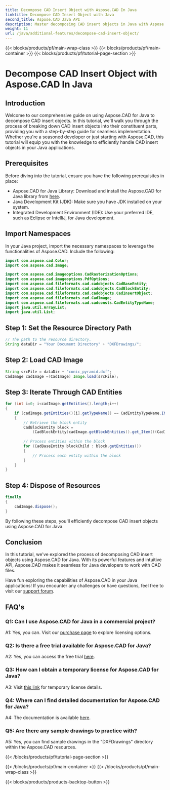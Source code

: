 ```yaml
---
title: Decompose CAD Insert Object with Aspose.CAD In Java
linktitle: Decompose CAD Insert Object with Java
second_title: Aspose.CAD Java API
description: Master decomposing CAD insert objects in Java with Aspose.CAD. Follow our step-by-step guide for efficient handling. Dive into the world of CAD manipulation.
weight: 11
url: /java/additional-features/decompose-cad-insert-object/
---
```


{{< blocks/products/pf/main-wrap-class >}}
{{< blocks/products/pf/main-container >}}
{{< blocks/products/pf/tutorial-page-section >}}

# Decompose CAD Insert Object with Aspose.CAD In Java

## Introduction

Welcome to our comprehensive guide on using Aspose.CAD for Java to decompose CAD insert objects. In this tutorial, we'll walk you through the process of breaking down CAD insert objects into their constituent parts, providing you with a step-by-step guide for seamless implementation. Whether you're a seasoned developer or just starting with Aspose.CAD, this tutorial will equip you with the knowledge to efficiently handle CAD insert objects in your Java applications.

## Prerequisites

Before diving into the tutorial, ensure you have the following prerequisites in place:

- Aspose.CAD for Java Library: Download and install the Aspose.CAD for Java library from [here](https://releases.aspose.com/cad/java/).
- Java Development Kit (JDK): Make sure you have JDK installed on your system.
- Integrated Development Environment (IDE): Use your preferred IDE, such as Eclipse or IntelliJ, for Java development.

## Import Namespaces

In your Java project, import the necessary namespaces to leverage the functionalities of Aspose.CAD. Include the following:

```java
import com.aspose.cad.Color;
import com.aspose.cad.Image;

import com.aspose.cad.imageoptions.CadRasterizationOptions;
import com.aspose.cad.imageoptions.PdfOptions;
import com.aspose.cad.fileformats.cad.cadobjects.CadBaseEntity;
import com.aspose.cad.fileformats.cad.cadobjects.CadBlockEntity;
import com.aspose.cad.fileformats.cad.cadobjects.CadInsertObject;
import com.aspose.cad.fileformats.cad.CadImage;
import com.aspose.cad.fileformats.cad.cadconsts.CadEntityTypeName;
import java.util.ArrayList;
import java.util.List;
```

## Step 1: Set the Resource Directory Path

```java
// The path to the resource directory.
String dataDir = "Your Document Directory" + "DXFDrawings/";
```

## Step 2: Load CAD Image

```java
String srcFile = dataDir + "conic_pyramid.dxf";
CadImage cadImage =(CadImage) Image.load(srcFile);
```

## Step 3: Iterate Through CAD Entities

```java
for (int i=0; i<cadImage.getEntities().length;i++)
{
    if (cadImage.getEntities()[i].getTypeName() == CadEntityTypeName.INSERT)
    {
        // Retrieve the block entity
        CadBlockEntity block =
            (CadBlockEntity)cadImage.getBlockEntities().get_Item(((CadInsertObject)cadImage.getEntities()[i]).getName());
            
        // Process entities within the block
        for (CadBaseEntity blockChild : block.getEntities())
        {
            // Process each entity within the block
        }
    }
}
```

## Step 4: Dispose of Resources

```java
finally
{
    cadImage.dispose();
}
```

By following these steps, you'll efficiently decompose CAD insert objects using Aspose.CAD for Java.

## Conclusion

In this tutorial, we've explored the process of decomposing CAD insert objects using Aspose.CAD for Java. With its powerful features and intuitive API, Aspose.CAD makes it seamless for Java developers to work with CAD files.

Have fun exploring the capabilities of Aspose.CAD in your Java applications! If you encounter any challenges or have questions, feel free to visit our [support forum](https://forum.aspose.com/c/cad/19).

## FAQ's

### Q1: Can I use Aspose.CAD for Java in a commercial project?

A1: Yes, you can. Visit our [purchase page](https://purchase.aspose.com/buy) to explore licensing options.

### Q2: Is there a free trial available for Aspose.CAD for Java?

A2: Yes, you can access the free trial [here](https://releases.aspose.com/).

### Q3: How can I obtain a temporary license for Aspose.CAD for Java?

A3: Visit [this link](https://purchase.aspose.com/temporary-license/) for temporary license details.

### Q4: Where can I find detailed documentation for Aspose.CAD for Java?

A4: The documentation is available [here](https://reference.aspose.com/cad/java/).

### Q5: Are there any sample drawings to practice with?

A5: Yes, you can find sample drawings in the "DXFDrawings" directory within the Aspose.CAD resources.

{{< /blocks/products/pf/tutorial-page-section >}}

{{< /blocks/products/pf/main-container >}}
{{< /blocks/products/pf/main-wrap-class >}}

{{< blocks/products/products-backtop-button >}}
